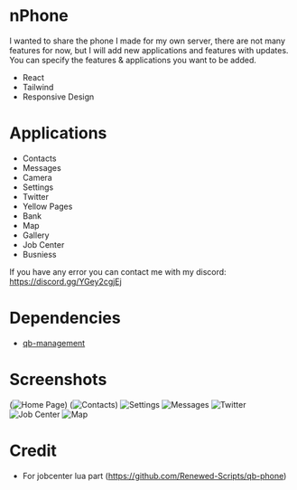 # nPhone

I wanted to share the phone I made for my own server, there are not many features for now, but I will add new applications and features with updates. You can specify the features & applications you want to be added.

- React
- Tailwind
- Responsive Design

# Applications

- Contacts
- Messages
- Camera
- Settings
- Twitter
- Yellow Pages
- Bank
- Map
- Gallery
- Job Center
- Busniess

If you have any error you can contact me with my discord: https://discord.gg/YGey2cgjEj

# Dependencies

- [qb-management](https://github.com/qbcore-framework/qb-management)

# Screenshots

(![Home Page](image-1.png))
(![Contacts](image.png))
![Settings](image-2.png)
![Messages](image-3.png)
![Twitter](image-4.png)
![Job Center](image-5.png)
![Map](image-6.png)

# Credit

- For jobcenter lua part (https://github.com/Renewed-Scripts/qb-phone)
